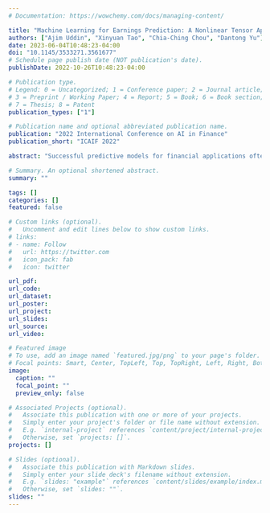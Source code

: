 ```yaml
---
# Documentation: https://wowchemy.com/docs/managing-content/

title: "Machine Learning for Earnings Prediction: A Nonlinear Tensor Approach for Data Integration and Completion"
authors: ["Ajim Uddin", "Xinyuan Tao", "Chia-Ching Chou", "Dantong Yu"]
date: 2023-06-04T10:48:23-04:00
doi: "10.1145/3533271.3561677"
# Schedule page publish date (NOT publication's date).
publishDate: 2022-10-26T10:48:23-04:00

# Publication type.
# Legend: 0 = Uncategorized; 1 = Conference paper; 2 = Journal article;
# 3 = Preprint / Working Paper; 4 = Report; 5 = Book; 6 = Book section;
# 7 = Thesis; 8 = Patent
publication_types: ["1"]

# Publication name and optional abbreviated publication name.
publication: "2022 International Conference on AI in Finance"
publication_short: "ICAIF 2022"

abstract: "Successful predictive models for financial applications often require harnessing complementary information from multiple datasets. Incorporating data from different sources into a single model can be challenging as they vary in structure, dimensions, quality, and completeness. Simply merging those datasets can cause redundancy, discrepancy, and information loss. This paper proposes a convolutional neural network-based nonlinear tensor coupling and completion framework (NLTCC) to combine heterogeneous datasets without compromising data quality. We demonstrate the effectiveness of NLTCC in solving a specific business problem - predicting firms’ earnings from financial analysts’ earnings forecast. First, we apply NLTCC to fuse firm characteristics and stock market information into the financial analysts’ earnings forecasts data to impute missing values and improve data quality. Subsequently, we predict the next quarter’s earnings based on the imputed data. The experiments reveal that the prediction error decreases by 65% compared with the benchmark analysts’ consensus forecast. The long-short portfolio returns based on NLTCC outperform analysts’ consensus forecast and the S&P-500 index from three-day up to two-month holding period. The prediction accuracy improvement is robust with different performance metrics and various industry sectors. Notably, it is more salient for the sectors with higher heterogeneity. "

# Summary. An optional shortened abstract.
summary: ""

tags: []
categories: []
featured: false

# Custom links (optional).
#   Uncomment and edit lines below to show custom links.
# links:
# - name: Follow
#   url: https://twitter.com
#   icon_pack: fab
#   icon: twitter

url_pdf:
url_code:
url_dataset:
url_poster:
url_project:
url_slides:
url_source:
url_video:

# Featured image
# To use, add an image named `featured.jpg/png` to your page's folder. 
# Focal points: Smart, Center, TopLeft, Top, TopRight, Left, Right, BottomLeft, Bottom, BottomRight.
image:
  caption: ""
  focal_point: ""
  preview_only: false

# Associated Projects (optional).
#   Associate this publication with one or more of your projects.
#   Simply enter your project's folder or file name without extension.
#   E.g. `internal-project` references `content/project/internal-project/index.md`.
#   Otherwise, set `projects: []`.
projects: []

# Slides (optional).
#   Associate this publication with Markdown slides.
#   Simply enter your slide deck's filename without extension.
#   E.g. `slides: "example"` references `content/slides/example/index.md`.
#   Otherwise, set `slides: ""`.
slides: ""
---
```

